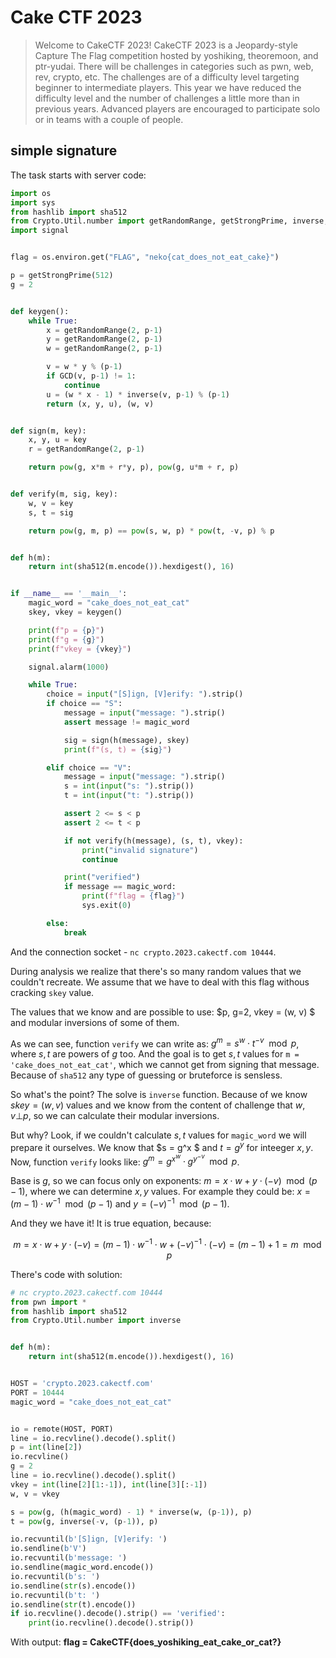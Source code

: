 # Cake CTF 2023

> Welcome to CakeCTF 2023! CakeCTF 2023 is a Jeopardy-style Capture The Flag competition hosted by yoshiking, theoremoon, and ptr-yudai. There will be challenges in categories such as pwn, web, rev, crypto, etc. The challenges are of a difficulty level targeting beginner to intermediate players.
This year we have reduced the difficulty level and the number of challenges a little more than in previous years. Advanced players are encouraged to participate solo or in teams with a couple of people.
>
## simple signature

The task starts with server code:
```python
import os
import sys
from hashlib import sha512
from Crypto.Util.number import getRandomRange, getStrongPrime, inverse, GCD
import signal


flag = os.environ.get("FLAG", "neko{cat_does_not_eat_cake}")

p = getStrongPrime(512)
g = 2


def keygen():
    while True:
        x = getRandomRange(2, p-1)
        y = getRandomRange(2, p-1)
        w = getRandomRange(2, p-1)

        v = w * y % (p-1)
        if GCD(v, p-1) != 1:
            continue
        u = (w * x - 1) * inverse(v, p-1) % (p-1)
        return (x, y, u), (w, v)


def sign(m, key):
    x, y, u = key
    r = getRandomRange(2, p-1)

    return pow(g, x*m + r*y, p), pow(g, u*m + r, p)


def verify(m, sig, key):
    w, v = key
    s, t = sig

    return pow(g, m, p) == pow(s, w, p) * pow(t, -v, p) % p


def h(m):
    return int(sha512(m.encode()).hexdigest(), 16)


if __name__ == '__main__':
    magic_word = "cake_does_not_eat_cat"
    skey, vkey = keygen()

    print(f"p = {p}")
    print(f"g = {g}")
    print(f"vkey = {vkey}")

    signal.alarm(1000)

    while True:
        choice = input("[S]ign, [V]erify: ").strip()
        if choice == "S":
            message = input("message: ").strip()
            assert message != magic_word

            sig = sign(h(message), skey)
            print(f"(s, t) = {sig}")

        elif choice == "V":
            message = input("message: ").strip()
            s = int(input("s: ").strip())
            t = int(input("t: ").strip())

            assert 2 <= s < p
            assert 2 <= t < p

            if not verify(h(message), (s, t), vkey):
                print("invalid signature")
                continue

            print("verified")
            if message == magic_word:
                print(f"flag = {flag}")
                sys.exit(0)

        else:
            break
```

And the connection socket - `nc crypto.2023.cakectf.com 10444`.

During analysis we realize that there's so many random values that we couldn't recreate. We assume that we have to deal with this flag withous cracking `skey` value.

The values that we know and are possible to use: $p, g=2, vkey = (w, v) $ and modular inversions of some of them.

As we can see, function `verify` we can write as: $g^{m} = s^{w} \cdot t^{-v}  \mod p$, where $s, t$ are powers of $g$ too. And the goal is to get $s, t$ values for `m = 'cake_does_not_eat_cat'`, which we cannot get from signing that message. Because of `sha512` any type of guessing or bruteforce is sensless. 

So what's the point? The solve is `inverse` function. Because of we know $skey = (w, v)$ values and we know from the content of challenge that $w, v \bot p$, so we can calculate their modular inversions.

But why? Look, if we couldn't calculate $s, t$ values for `magic_word` we will prepare it ourselves. We know that $s = g^x $ and $t = g^y$ for inteeger $x, y$. Now, function `verify` looks like:  $g^{m} = g^{x^w} \cdot g^{y^{-v}}  \mod p$. 

Base is $g$, so we can focus only on exponents: $m = x\cdot w + y\cdot (-v) \mod (p-1)$, where we can determine $x, y$ values. For example they could be: $x = (m-1)\cdot w^{-1} \mod (p-1)$ and $y = (-v)^{-1} \mod (p-1)$.

And they we have it! It is true equation, because:

$$m = x\cdot w + y\cdot (-v) =  (m-1)\cdot w^{-1}\cdot w + (-v)^{-1}\cdot (-v) = (m-1) + 1 = m \mod p$$

There's code with solution:
```python
# nc crypto.2023.cakectf.com 10444
from pwn import *
from hashlib import sha512
from Crypto.Util.number import inverse


def h(m):
    return int(sha512(m.encode()).hexdigest(), 16)


HOST = 'crypto.2023.cakectf.com'
PORT = 10444
magic_word = "cake_does_not_eat_cat"


io = remote(HOST, PORT)
line = io.recvline().decode().split()
p = int(line[2])
io.recvline()
g = 2
line = io.recvline().decode().split()
vkey = int(line[2][1:-1]), int(line[3][:-1])
w, v = vkey

s = pow(g, (h(magic_word) - 1) * inverse(w, (p-1)), p)
t = pow(g, inverse(-v, (p-1)), p)

io.recvuntil(b'[S]ign, [V]erify: ')
io.sendline(b'V')
io.recvuntil(b'message: ')
io.sendline(magic_word.encode())
io.recvuntil(b's: ')
io.sendline(str(s).encode())
io.recvuntil(b't: ')
io.sendline(str(t).encode())
if io.recvline().decode().strip() == 'verified':
    print(io.recvline().decode().strip())
```

With output: **flag = CakeCTF{does_yoshiking_eat_cake_or_cat?}**